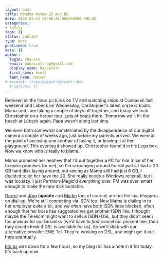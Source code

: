 ```yaml
---
layout: post
title: Random Notes 22 Aug 02
date: 2002-08-22 22:08:44.000000000 +02:00
categories:
- family
tags: []
status: publish
type: post
published: true
meta: {}
author:
  login: shanson
  email: papascott-wp@gmail.com
  display_name: PapaScott
  first_name: Scott
  last_name: Hanson
# excerpt: !ruby/object:Hpricot::Doc
  # options: {}
---
```

<p>Between all the flood pictures on TV and watching ships at Cuxhaven last weekend and Lübeck on Wednesday, Christopher's latest craze is boats. Mama and I are taking a couple of days off together, and today we took Christopher on a harbor tour. Lots of boats there. Tomorrow we'll hit the beach at Lübeck again. Papa wasn't along last time.</p>
<p>We were both somewhat consternated by the disappearance of our digital camera a couple of weeks ago, just before my parents arrived. We were at the point of accusing one another of losing it, or leaving it at the playground. This evening it showed up.  Christopher found it in his Lego box. Now we know who is really to blame.</p>
<p>Mama promised her nephew that I'd put together a PC for him (nice of her to make promises for me), so I'm scrounging around for old parts. I had a 20 GB hard disk laying around, but seeing as Mama still had just 6 GB, I decided to let her have the 20. She really needs a Windows reinstall, but I was too lazy. I just Partition-Magic'd everything over. PM was even smart enough to make the new disk bootable.  </p>
<p><a href="http://www.dangerousmeta.com/">Garret</a> and <a href="http://www.schockwellenreiter.de/">Jörg</a> (<b>update</b> and <a href="http://traumwind.tierpfad.de/blog/">Martin</a> too, of course) are not the last bloggers on dial-up. We're still connecting via ISDN too. Now Mama is dialing in to her employer quite a bit, and we often have both ISDN lines blocked, often enough that her boss has suggested we get another ISDN line. I thought maybe the Telekom might want to sell us ISDN+DSL, but they didn't seem too anxious for our business (we'd have to <i>first</i> cancel our present line, <i>then</i> they could check if DSL is available for us). So we'll stick with our alternative provider EWE Tel. They're working on DSL, and might get it out here eventually. </p>
<p><a href="http://blo.gs">blo.gs</a> was down for a few hours, so my blog roll has a hole in it for today. It's back up now.</p>
